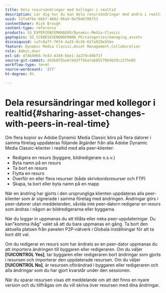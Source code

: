```yaml
---
title: Dela resursändringar med kollegor i realtid
description: Lär dig hur du kan dela resursändringar med andra i realtid i Adobe Dynamic Media Classic.
uuid: 13fa4f6e-66bf-4682-96a9-0e7040706f53
contentOwner: Rick Brough
content-type: reference
products: SG_EXPERIENCEMANAGER/Dynamic-Media-Classic
geptopics: SG_SCENESEVENONDEMAND_PK/categories/managing_assets
discoiquuid: ca7c8a7f-76f4-4a25-8c36-617a029e55be
feature: Dynamic Media Classic,Asset Management,Collaboration
role: Admin,User
exl-id: d74b4966-fe43-4349-bbe1-3a379c49bf1f
source-git-commit: d43b0791e67d43ff56a7ab85570b9639c2375e05
workflow-type: tm+mt
source-wordcount: '277'
ht-degree: 0%

---
```


# Dela resursändringar med kollegor i realtid{#sharing-asset-changes-with-peers-in-real-time}

Om flera kopior av Adobe Dynamic Media Classic körs på flera datorer i samma företag uppdateras följande åtgärder från alla Adobe Dynamic Media Classic-klienter i realtid med alla peer-klienter:

* Redigera en resurs (byggare, bildredigerare o.s.v.)
* Byta namn på en resurs
* Ta bort en resurs
* Flytta en resurs
* Överför en eller flera resurser (både skrivbordsresurser och FTP)
* Skapa, ta bort eller byta namn på en mapp

När en ändring har gjorts i den ursprungliga klienten uppdateras alla peer-klienter som är signerade i samma företag med ändringen. Ändringar görs i peer-datorer utan meddelanden, såvida inte peer-datorn redigerar en resurs som ändras i någon av bildredigerarna eller byggarna.

När du loggar in uppmanas du att tillåta eller neka peer-uppdateringar. Du kan&quot;komma ihåg&quot; valet så att du bara uppmanas en gång. Ta bort den aktuella platsen från panelen P2P-nätverk i Globala inställningar för att ta bort ditt val.

Om du redigerar en resurs som har ändrats av en peer-dator uppmanas du att importera ändringen till byggaren eller redigeraren. Om du väljer **[!UICONTROL Yes]**, tar byggaren eller redigeraren bort ändringar som gjorts i resursen och importerar den uppdaterade resursen. Om du väljer **[!UICONTROL No]**, är resursen oförändrad i byggaren eller redigeraren och alla ändringar som du har gjort kvarstår under den sessionen.

När du sparar resursen visas ett meddelande om att det finns en nyare version och du tillfrågas om du vill skriva över resursen med dina ändringar.
